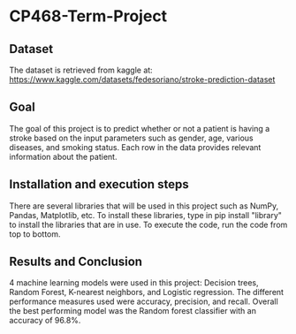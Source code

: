 # CP468-Term-Project
## Dataset
The dataset is retrieved from kaggle at: https://www.kaggle.com/datasets/fedesoriano/stroke-prediction-dataset
## Goal
The goal of this project is to predict whether or not a patient is having a stroke based on the input parameters such as gender, age, various diseases, and smoking status. Each row in the data provides relevant information about the patient.
## Installation and execution steps
There are several libraries that will be used in this project such as NumPy, Pandas, Matplotlib, etc. To install these libraries, type in pip install "library" to install the libraries that are in use. To execute the code, run the code from top to bottom.
## Results and Conclusion
4 machine learning models were used in this project: Decision trees, Random Forest, K-nearest neighbors, and Logistic regression. The different performance measures used were accuracy, precision, and recall.
Overall the best performing model was the Random forest classifier with an accuracy of 96.8%.
